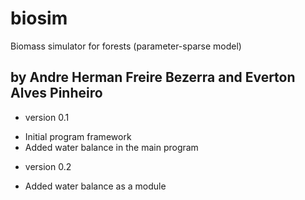 # biosim
Biomass simulator for forests (parameter-sparse model)
## by Andre Herman Freire Bezerra and Everton Alves Pinheiro

* version 0.1 
 - Initial program framework
 - Added water balance in the main program

* version 0.2
 - Added water balance as a module
